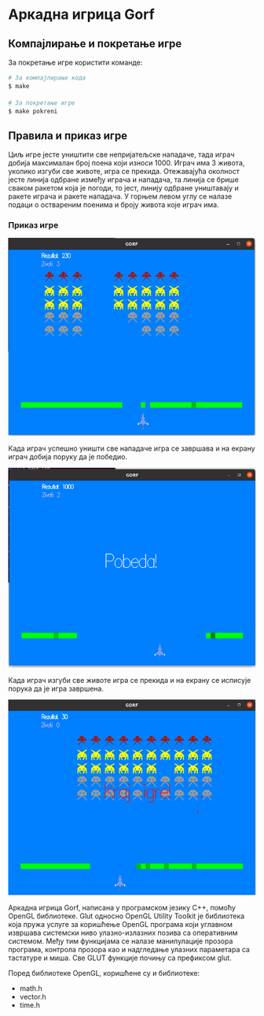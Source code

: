 # Аркадна игрица Gorf

## Компајлирање и покретање игре

За покретање игре користити команде:

```bash
# За компајлирање кода
$ make

# За покретање игре
$ make pokreni
```
## Правила и приказ игре

Циљ игре јесте уништити све непријатељске нападаче, тада играч добија максималан број поена који износи 1000. Играч има 3 живота, уколико изгуби све животе, игра се прекида.
Отежавајућа околност јесте линија одбране између играча и нападача, та линија се брише сваком ракетом која је погоди, то јест, линију одбране уништавају и ракете играча и ракете нападача. У горњем левом углу се налазе подаци о оствареним поенима и броју живота које играч има.

### Приказ игре 

<img src="igra.png">

Када играч успешно уништи све нападаче игра се завршава и на екрану играч добија поруку да је победио.

<img src="pobeda.png">

Када играч изгуби све животе игра се прекида и на екрану се исписује порука да је игра завршена.

<img src="kraj.png">

Аркадна игрица Gorf, написана у програмском језику C++, помоћу OpenGL библиотеке.
Glut односно OpenGL Utility Toolkit је библиотека која пружа услуге за коришћење OpenGL програма који углавном извршава системски ниво улазно-излазних позива са оперативним системом. Међу тим функцијама се налазе манипулације прозора програма, контрола прозора као и надгледање улазних параметара са тастатуре и миша. Све GLUT функције почињу са префиксом glut.

Поред библиотеке OpenGL, коришћене су и библиотеке:

- math.h
- vector.h
- time.h
